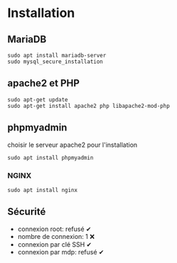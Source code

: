 # Installation
## MariaDB
```
sudo apt install mariadb-server
sudo mysql_secure_installation
```
## apache2 et PHP
```
sudo apt-get update
sudo apt-get install apache2 php libapache2-mod-php
```
## phpmyadmin
choisir le serveur apache2 pour l'installation
```
sudo apt install phpmyadmin
```
### NGINX
```
sudo apt install nginx
```

## Sécurité
- connexion root: refusé ✔
- nombre de connexion: 1 ❌
- connexion par clé SSH ✔
- connexion par mdp: refusé ✔